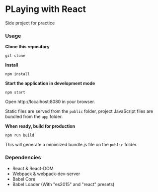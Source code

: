 PLaying with React
=====================

Side project for practice


### Usage
**Clone this repository**
```
git clone 
```

**Install**
```
npm install
```

**Start the application in development mode**
```
npm start
```

Open http://localhost:8080 in your browser.

Static files are served from the `public` folder, project JavaScript files are bundled from the `app` folder.

**When ready, build for production**
```
npm run build
```

This will generate a minimized bundle.js file on the `public` folder.



### Dependencies

* React & React-DOM
* Webpack & webpack-dev-server
* Babel Core
* Babel Loader (With "es2015" and "react" presets)
